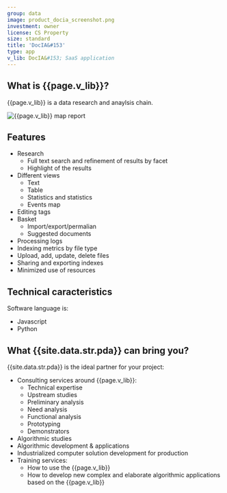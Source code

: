 ```yaml
---
group: data
image: product_docia_screenshot.png
investment: owner
license: CS Property
size: standard
title: 'DocIA&#153'
type: app
v_lib: DocIA&#153; SaaS application
---
```




What is {{page.v_lib}}?
----------------------

{{page.v_lib}} is a data research and anaylsis chain.

![{{page.v_lib}} map report](images/screenshot-docia-600x600.png)

Features
--------

* Research
	* Full text search and refinement of results by facet
	* Highlight of the results
* Different views
	* Text
	* Table
	* Statistics and statistics
	* Events map
* Editing tags
* Basket
	* Import/export/permalian
	* Suggested documents
* Processing logs
* Indexing metrics by file type
* Upload, add, update, delete files
* Sharing and exporting indexes
* Minimized use of resources



Technical caracteristics
------------------------

Software language is:
* Javascript
* Python


What {{site.data.str.pda}} can bring you?
-----------------------------------------

{{site.data.str.pda}} is the ideal partner for your project:
* Consulting services around {{page.v_lib}}:
	* Technical expertise
	* Upstream studies
	* Preliminary analysis
	* Need analysis
	* Functional analysis
	* Prototyping
	* Demonstrators
* Algorithmic studies
* Algorithmic development & applications
* Industrialized computer solution development for production
* Training services:
	* How to use the {{page.v_lib}}
	* How to develop new complex and elaborate algorithmic applications based on the {{page.v_lib}}

